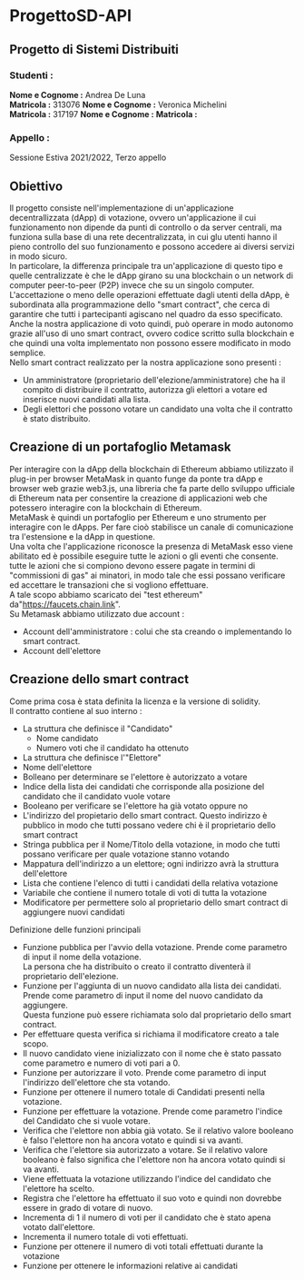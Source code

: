 # ProgettoSD-API
## Progetto di Sistemi Distribuiti
### Studenti : 
**Nome e Cognome :** Andrea De Luna  
**Matricola :** 313076
**Nome e Cognome :** Veronica Michelini  
**Matricola :** 317197
**Nome e Cognome :**
**Matricola :**
### Appello : 
Sessione Estiva 2021/2022, Terzo appello
## Obiettivo
Il progetto consiste nell'implementazione di un'applicazione decentrallizzata (dApp) di votazione, ovvero un'applicazione il cui funzionamento non dipende da punti di controllo o da server centrali, ma funziona sulla base di una rete decentralizzata, in cui glu utenti hanno il pieno controllo del suo funzionamento e possono accedere ai diversi servizi in modo sicuro.  
In particolare, la differenza principale tra un'applicazione di questo tipo e quelle centralizzate è che le dApp girano su una blockchain o un network di computer peer-to-peer (P2P) invece che su un singolo computer.  
L'accettazione o meno delle operazioni effettuate dagli utenti della dApp, è subordinata alla programmazione dello "smart contract", che cerca di garantire che tutti i partecipanti agiscano nel quadro da esso specificato.  
Anche la nostra applicazione di voto quindi, può operare in modo autonomo grazie all'uso di uno smart contract, ovvero codice scritto sulla blockchain
e che quindi una volta implementato non possono essere modificato in modo semplice.  
Nello smart contract realizzato per la nostra applicazione sono presenti :
* Un amministratore (proprietario dell'elezione/amministratore) che ha il compito di distribuire il contratto, autorizza gli elettori a votare ed inserisce nuovi candidati alla lista.
* Degli elettori che possono votare un candidato una volta che il contratto è stato distribuito.
## Creazione di un portafoglio Metamask
Per interagire con la dApp della blockchain di Ethereum abbiamo utilizzato il plug-in per browser MetaMask in quanto funge da ponte tra dApp e browser web grazie web3.js, una libreria che fa parte dello sviluppo ufficiale di Ethereum nata per consentire la creazione di applicazioni web che potessero interagire con la blockchain di Ethereum.  
MetaMask è quindi un portafoglio per Ethereum e uno strumento per interagire con le dApps. Per fare cioò stabilisce un canale di comunicazione tra l'estensione e la dApp in questione.  
Una volta che l'applicazione riconosce la presenza di MetaMask esso viene abilitato ed è possibile eseguire tutte le azioni o gli eventi che consente.  
tutte le azioni che si compiono devono essere pagate in termini di "commissioni di gas" ai minatori, in modo tale che essi possano verificare ed accettare le transazioni che si vogliono effettuare.  
A tale scopo abbiamo scaricato dei "test ethereum" da"https://faucets.chain.link".  
Su Metamask abbiamo utilizzato due account : 
* Account dell'amministratore : colui che sta creando o implementando lo smart contract.
* Account dell'elettore

## Creazione dello smart contract
Come prima cosa è stata definita la licenza e la versione di solidity.  
Il contratto contiene al suo interno :
* La struttura che definisce il "Candidato"
  * Nome candidato
  * Numero voti che il candidato ha ottenuto
* La struttura che definisce l'"Elettore"
 * Nome dell'elettore
 * Bolleano per determinare se l'elettore è autorizzato a votare
 * Indice della lista dei candidati che corrisponde alla posizione del candidato che il candidato vuole votare
 * Booleano per verificare se l'elettore ha già votato oppure no
* L'indirizzo del propietario dello smart contract. Questo indirizzo è pubblico in modo che tutti possano vedere chi è il proprietario dello smart contract
* Stringa pubblica per il Nome/Titolo della votazione, in modo che tutti possano verificare per quale votazione stanno votando
* Mappatura dell'indirizzo a un elettore; ogni indirizzo avrà la struttura dell'elettore
* Lista che contiene l'elenco di tutti i candidati della relativa votazione
* Variabile che contiene il numero totale di voti di tutta la votazione
* Modificatore per permettere solo al proprietario dello smart contract di aggiungere nuovi candidati

Definizione delle funzioni principali
* Funzione pubblica per l'avvio della votazione. Prende come parametro di input il nome della votazione.  
La persona che ha distribuito o creato il contratto diventerà il proprietario dell'elezione.
* Funzione per l'aggiunta di un nuovo candidato alla lista dei candidati. Prende come parametro di input il nome del nuovo candidato da aggiungere.  
Questa funzione può essere richiamata solo dal proprietario dello smart contract.  
 * Per effettuare questa verifica si richiama il modificatore creato a tale scopo.
 * Il nuovo candidato viene inizializzato con il nome che è stato passato come parametro e numero di voti pari a 0.
* Funzione per autorizzare il voto. Prende come parametro di input l'indirizzo dell'elettore che sta votando.
* Funzione per ottenere il numero totale di Candidati presenti nella votazione.
* Funzione per effettuare la votazione. Prende come parametro l'indice del Candidato che si vuole votare.
 * Verifica che l'elettore non abbia già votato. Se il relativo valore booleano è falso l'elettore non ha ancora votato e quindi si va avanti.
 * Verifica che l'elettore sia autorizzato a votare. Se il relativo valore booleano è falso significa che l'elettore non ha ancora votato quindi si va avanti.
 * Viene effettuata la votazione utilizzando l'indice del candidato che l'elettore ha scelto.
 * Registra che l'elettore ha effettuato il suo voto e quindi non dovrebbe essere in grado di votare di nuovo.
 * Incrementa di 1 il numero di voti per il candidato che è stato apena votato dall'elettore.
 * Incrementa il numero totale di voti effettuati.
* Funzione per ottenere il numero di voti totali effettuati durante la votazione
* Funzione per ottenere le informazioni relative ai candidati
















